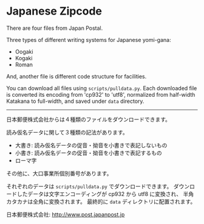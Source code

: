 # Japanese Zipcode

There are four files from Japan Postal.

Three types of different writing systems for Japanese yomi-gana:

* Oogaki
* Kogaki
* Roman

And, another file is different code structure for facilities.

You can download all files using `scripts/pulldata.py`.
Each downloaded file is converted its encoding from 'cp932' to 'utf8',
normalized from half-width Katakana to full-width,
and saved under `data` directory.

-----

日本郵便株式会社からは４種類のファイルをダウンロードできます。

読み仮名データに関して３種類の記法があります。

* 大書き: 読み仮名データの促音・拗音を小書きで表記しないもの
* 小書き: 読み仮名データの促音・拗音を小書きで表記するもの
* ローマ字

その他に、大口事業所個別番号があります。

それぞれのデータは `scripts/pulldata.py` でダウンロードできます。
ダウンロードしたデータは文字エンコーディングが cp932 から utf8 に変換され、
半角カタカナは全角に変換されます。
最終的に `data` ディレクトリに配置されます。

日本郵便株式会社: http://www.post.japanpost.jp
